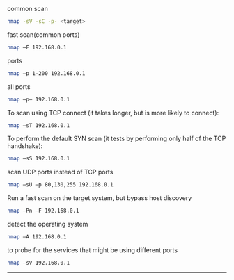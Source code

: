 common scan
```bash
nmap -sV -sC -p- <target>
```

fast scan(common ports)
```bash
nmap –F 192.168.0.1
```
ports
```bash
nmap –p 1-200 192.168.0.1

```
all ports
```bash
nmap –p– 192.168.0.1
```
To scan using TCP connect (it takes longer, but is more likely to connect):
```bash
nmap –sT 192.168.0.1
```
To perform the default SYN scan (it tests by performing only half of the TCP handshake):
```bash
nmap –sS 192.168.0.1
```
scan UDP ports instead of TCP ports
```bash
nmap –sU –p 80,130,255 192.168.0.1
```
Run a fast scan on the target system, but bypass host discovery
```bash
nmap –Pn –F 192.168.0.1
```
detect the operating system
```bash
nmap –A 192.168.0.1
```
to probe for the services that might be using different ports
```bash
nmap –sV 192.168.0.1
```
---

